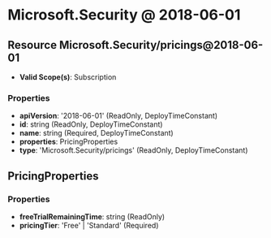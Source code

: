 # Microsoft.Security @ 2018-06-01

## Resource Microsoft.Security/pricings@2018-06-01
* **Valid Scope(s)**: Subscription
### Properties
* **apiVersion**: '2018-06-01' (ReadOnly, DeployTimeConstant)
* **id**: string (ReadOnly, DeployTimeConstant)
* **name**: string (Required, DeployTimeConstant)
* **properties**: PricingProperties
* **type**: 'Microsoft.Security/pricings' (ReadOnly, DeployTimeConstant)

## PricingProperties
### Properties
* **freeTrialRemainingTime**: string (ReadOnly)
* **pricingTier**: 'Free' | 'Standard' (Required)

